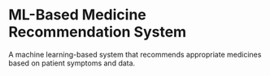 # ML-Based Medicine Recommendation System
A machine learning-based system that recommends appropriate medicines based on patient symptoms and data.
